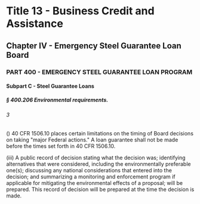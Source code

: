 
# Title 13 - Business Credit and Assistance
## Chapter IV - Emergency Steel Guarantee Loan Board
### PART 400 - EMERGENCY STEEL GUARANTEE LOAN PROGRAM
#### Subpart C - Steel Guarantee Loans
##### § 400.206 Environmental requirements.
###### 3

() 40 CFR 1506.10 places certain limitations on the timing of Board decisions on taking "major Federal actions." A loan guarantee shall not be made before the times set forth in 40 CFR 1506.10.

(iii) A public record of decision stating what the decision was; identifying alternatives that were considered, including the environmentally preferable one(s); discussing any national considerations that entered into the decision; and summarizing a monitoring and enforcement program if applicable for mitigating the environmental effects of a proposal; will be prepared. This record of decision will be prepared at the time the decision is made.
